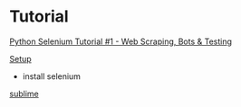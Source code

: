 # Tutorial

[Python Selenium Tutorial #1 - Web Scraping, Bots & Testing](https://www.youtube.com/watch?v=Xjv1sY630Uc&list=PLzMcBGfZo4-n40rB1XaJ0ak1bemvlqumQ)

[Setup](https://youtu.be/Xjv1sY630Uc?list=PLzMcBGfZo4-n40rB1XaJ0ak1bemvlqumQ&t=80)

- install selenium          

[sublime](https://youtu.be/Xjv1sY630Uc?list=PLzMcBGfZo4-n40rB1XaJ0ak1bemvlqumQ&t=87)
